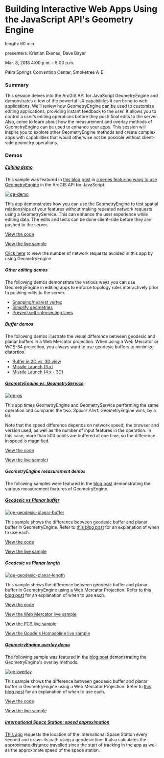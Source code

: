 # Building Interactive Web Apps Using the JavaScript API's Geometry Engine

length: 60 min

presenters: Kristian Ekenes, Dave Bayer

Mar. 8, 2018 4:00 p.m. - 5:00 p.m.

Palm Springs Convention Center, Smoketree A-E

### Summary

This session delves into the ArcGIS API for JavaScript GeometryEngine and demonstrates a few of the powerful UX capabilities it can bring to web applications. We’ll review how GeometryEngine can be used to customize editing applications, providing instant feedback to the user. It allows you to control a user’s editing operations before they push final edits to the server. Also, come to learn about how the measurement and overlay methods of GeometryEngine can be used to enhance your apps. This session will inspire you to explore other GeometryEngine methods and create complex apps with capabilities that would otherwise not be possible without client-side geometry operations.


### Demos

##### [Editing demo](http://ekenes.github.io/conferences/ds-2018/geometry-engine/demos/ge-demo/)

This sample was featured in [this blog post](http://blogs.esri.com/esri/arcgis/2015/09/09/geometryengine-part-1-testing-spatial-relationships-and-editing/) in [a series featuring ways to use GeometryEngine](http://blogs.esri.com/esri/arcgis/tag/geometryengine/) in the ArcGIS API for JavaScript.

[![ge-demo](http://blogs.esri.com/esri/arcgis/files/2015/09/ge-editing.png)](http://ekenes.github.io/conferences/ds-2018/geometry-engine/demos/ge-demo/)

This app demonstrates how you can use the GeometryEngine to test spatial relationships of your features without making repeated network requests using a GeometryService. This can enhance the user experience while editing data. The edits and tests can be done client-side before they are pushed to the server.

[View the code](https://github.com/ekenes/conferences/tree/master/ds-2018/geometry-engine/demos/ge-demo/index.html)

[View the live sample](http://ekenes.github.io/conferences/ds-2018/geometry-engine/demos/ge-demo/)

[Click here](http://ekenes.github.io/conferences/ds-2018/geometry-engine/demos/ge-demo/requests.html) to view the number of network requests avoided in this app by using GeometryEngine

##### Other editing demos

The following demos demonstrate the various ways you can use GeometryEngine in editing apps to enforce topology rules interactively prior to pushing edits to the server.

* [Snapping/nearest vertex](http://ekenes.github.io/conferences/ds-2018/geometry-engine/demos/ge-nearestvertex/)
* [Simplify geometries](http://ekenes.github.io/conferences/ds-2018/geometry-engine/demos/ge-simplify/)
* [Prevent self-intersecting lines](http://ekenes.github.io/conferences/ds-2018/geometry-engine/demos/simple-editing/)

##### Buffer demos

The following demos illustrate the visual difference between geodesic and planar buffers in a Web Mercator projection. When using a Web Mercator or WGS-84 projection, you always want to use geodesic buffers to minimize distortion.

* [Buffer in 2D vs. 3D view](http://ekenes.github.io/conferences/ds-2018/geometry-engine/demos/ge-buffer/)
* [Missile Launch (3.x)](http://ekenes.github.io/conferences/ds-2018/geometry-engine/demos/missilelaunch/www/)
* [Missile Launch (4.x - 3D)](http://ekenes.github.io/conferences/ds-2018/geometry-engine/demos/missilelaunch4/www/)

##### [GeometyEngine vs. GeometryService](http://ekenes.github.io/conferences/ds-2018/geometry-engine/demos/ge-gs/)

[![ge-gs](http://blogs.esri.com/esri/arcgis/files/2015/09/ge-gs.png)](http://ekenes.github.io/conferences/ds-2018/geometry-engine/demos/ge-gs/)

This app times GeometryEngine and GeometryService performing the same operation and compares the two. *Spoiler Alert*: GeometryEngine wins, by a lot. 

Note that the speed difference depends on network speed, the browser and version used, as well as the number of input features in the operation. In this case, more than 500 points are buffered at one time, so the difference in speed is magnified.

[View the code](https://github.com/ekenes/conferences/tree/master/ds-2018/geometry-engine/demos/ge-gs/)

[View the live sample](http://ekenes.github.io/conferences/ds-2018/geometry-engine/demos/ge-gs/))

##### GeometryEngine measurement demos

The following samples were featured in the [blog post](http://blogs.esri.com/esri/arcgis/2015/09/16/geometryengine-part-2-measurement/) demonstrating the various measurement features of GeometryEngine.

##### [Geodesic vs Planar buffer](http://ekenes.github.io/conferences/ds-2018/geometry-engine/demos/ge-geodesic-planar-buffer/)

[![ge-geodesic-planar-buffer](http://blogs.esri.com/esri/arcgis/files/2015/09/ge-buffers.png)](http://ekenes.github.io/conferences/ds-2018/geometry-engine/demos/ge-geodesic-planar-buffer/)

This sample shows the difference between geodesic buffer and planar buffer in GeometryEngine. Refer to [this blog post](http://blogs.esri.com/esri/arcgis/2015/09/16/geometryengine-part-2-measurement/) for an explanation of when to use each.

[View the code](https://github.com/ekenes/conferences/tree/master/ds-2018/geometry-engine/demos/ge-geodesic-planar-buffer)

[View the live sample](http://ekenes.github.io/conferences/ds-2018/geometry-engine/demos/ge-geodesic-planar-buffer/)

##### [Geodesic vs Planar length](http://ekenes.github.io/conferences/ds-2018/geometry-engine/demos/ge-length/)

[![ge-geodesic-planar-length](http://blogs.esri.com/esri/arcgis/files/2015/09/ge-length.png)](http://ekenes.github.io/conferences/ds-2018/geometry-engine/demos/ge-length/)

This sample shows the difference between geodesic buffer and planar buffer in GeometryEngine using a Web Mercator Projection. Refer to [this blog post](http://blogs.esri.com/esri/arcgis/2015/09/16/geometryengine-part-2-measurement/) for an explanation of when to use each.

[View the code](https://github.com/ekenes/conferences/tree/master/ds-2018/geometry-engine/demos/ge-length)

[View the Web Mercator live sample](http://ekenes.github.io/conferences/ds-2018/geometry-engine/demos/ge-length/)

[View the PCS live sample](http://ekenes.github.io/conferences/ds-2018/geometry-engine/demos/ge-length/state-plane.html)

[View the Goode's Homosoline live sample](http://ekenes.github.io/conferences/ds-2018/geometry-engine/demos/ge-length/homosoline.html)

##### [GeometryEngine overlay demo](http://ekenes.github.io/conferences/ds-2018/geometry-engine/demos/ge-overlay/)

The following sample was featured in the [blog post](http://blogs.esri.com/esri/arcgis/2015/09/23/geometryengine-part-3-overlay-analysis/) demonstrating the GeometryEngine's overlay methods.

[![ge-overlay](http://blogs.esri.com/esri/arcgis/files/2015/09/ge-overlay2.gif)](http://ekenes.github.io/conferences/ds-2018/geometry-engine/demos/ge-overlay/)

This sample shows the difference between geodesic buffer and planar buffer in GeometryEngine using a Web Mercator Projection. Refer to [this blog post](http://blogs.esri.com/esri/arcgis/2015/09/23/geometryengine-part-3-overlay-analysis/) for an explanation of when to use each.

[View the code](https://github.com/ekenes/conferences/tree/master/ds-2018/geometry-engine/demos/ge-overlay)

[View the live sample](http://ekenes.github.io/conferences/ds-2018/geometry-engine/demos/ge-overlay/)

##### [International Space Station: speed approximation](http://ekenes.github.io/conferences/ds-2018/geometry-engine/demos/iss/)

[This app](http://ekenes.github.io/conferences/ds-2018/geometry-engine/demos/iss/) requests the location of the International Space Station every second and draws its path using a geodesic line. It also calculates the approximate distance travelled since the start of tracking in the app as well as the approximate speed of the space station.